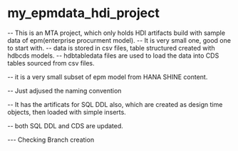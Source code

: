 # my_epmdata_hdi_project

-- This is an MTA project, which only holds HDI artifacts build with sample data of epm(enterprise procurment model).
-- It is very small one, good one to start with.
-- data is stored in csv files, table structured created with hdbcds models.
-- hdbtabledata files are used to load the data into CDS tables sourced from csv files.

-- it is a very small subset of epm model from HANA SHINE content.

-- Just adjused the naming convention

-- It has the artificats for SQL DDL also, which are created as design time objects, then loaded with simple inserts.

-- both SQL DDL and CDS are updated.

--- Checking Branch creation
